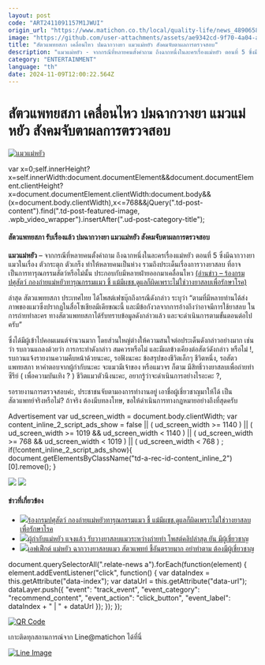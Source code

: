 ```yaml
---
layout: post
code: "ART2411091157M1JWUI"
origin_url: "https://www.matichon.co.th/local/quality-life/news_4890658"
image: "https://github.com/user-attachments/assets/ae9342cd-9f70-4a04-a959-7d966f1a3f5d"
title: "สัตวแพทยสภา เคลื่อนไหว ปมฉากวางยา แมวแม่หยัว สังคมจับตาผลการตรวจสอบ"
description: "แมวแม่หยัว - จากกรณีที่หลายคนตั้งคำถาม ถึงฉากหนึ่งในละครเรื่องแม่หยัว ตอนที่ 5 ซึ่งมีฉากวางยาแมวในเรื่อง ตัวกระตุก ตัวเกร็ง ทำให้หลายคนเป็นห่วง"
category: "ENTERTAINMENT"
language: "th"
date: 2024-11-09T12:00:22.564Z
---
```


# สัตวแพทยสภา เคลื่อนไหว ปมฉากวางยา แมวแม่หยัว สังคมจับตาผลการตรวจสอบ

[![แมวแม่หยัว](https://www.matichon.co.th/wp-content/uploads/2024/11/แมวแม่หยัว3.jpg "แมวแม่หยัว")](https://www.matichon.co.th/wp-content/uploads/2024/11/แมวแม่หยัว3.jpg)

var x=0;self.innerHeight?x=self.innerWidth:document.documentElement&&document.documentElement.clientHeight?x=document.documentElement.clientWidth:document.body&&(x=document.body.clientWidth),x<=768&&jQuery(".td-post-content").find(".td-post-featured-image, .wpb\_video\_wrapper").insertAfter(".ud-post-category-title");

#### **สัตวแพทยสภา รับเรื่องแล้ว ปมฉากวางยา แมวแม่หยัว สังคมจับตาผลการตรวจสอบ**

**แมวแม่หยัว** – จากกรณีที่หลายคนตั้งคำถาม ถึงฉากหนึ่งในละครเรื่องแม่หยัว ตอนที่ 5 ซึ่งมีฉากวางยาแมวในเรื่อง ตัวกระตุก ตัวเกร็ง ทำให้หลายคนเป็นห่วง รวมถึงประเด็นเรื่องการวางยาสลบ ที่อาจเป็นการทารุณกรรมสัตว์หรือไม่นั้น ประกอบกับมีหลายฝ่ายออกมาเคลื่อนไหว [(อ่านข่าว – ร้องกรมปศุสัตว์ กองถ่ายแม่หยัวทารุณกรรมแมว ชี้ แม้มีผชช.ดูแลก็ผิดเพราะไม่ใช่วางยาสลบเพื่อรักษาโรค)](https://www.matichon.co.th/local/quality-life/news_4890396)

ล่าสุด สัตวแพทยสภา ประเทศไทย ได้โพสต์เฟซบุ๊กถึงกรณีดังกล่าว ระบุว่า “ตาม​ที่​มี​หลาย​ท่าน​ ได้​ส่ง​ภาพของแมวซึ่งปรากฏในสื่อโซเชียลมีเดียขณะนี้ และมีข้อกังวล​จากการอ้างถึงว่าอาจมีการใช้ยาสลบ ในการถ่ายทำละคร ทางสัตวแพทยสภาได้รับ​ทราบข้อมูล​ดังกล่าว​แล้ว​ และจะดำเนินการตามขั้นตอนต่อไปครับ”

ซึ่งได้มีผู้เข้าไปคอมเมนต์จำนวนมาก โดยส่วนใหญ่ต่างให้ความสนใจต่อประเด็นดังกล่าวอย่างมาก เช่นว่า รบกวนแถลงด้วยว่า การกระทำดังกล่าว สมควรหรือไม่ และมีผลข้างเคียงต่อสัตว์ดังกล่าว หรือไม่ !, รบกวนแจ้งรายงานความคืบหน้าด้วยนะคะ​, รอฟังนะคะ ข้อสรุปของชีวิตเล็กๆ ชีวิตหนึ่ง, รอสัตวแพทยสภา หาคำตอบจากผู้กำกับนะคะ จะแมวมีเจ้าของ หรือแมวจร ก็ตาม มีสิทธิ์วางยาสลบเพื่อถ่ายทำซีรีย์ ( เพื่อความบันเทิง ? ) ชีวิตแมวตัวนึงนะคะ, อยากรู้ว่าจะดำเนินการอย่างไรอะคะ ?,

รอรายงานการตรวจสอบค่ะ, ประชาชนจับตามองการทำงานอยู่ เอาชื่อผู้เชี่ยวชาญมาให้ได้ เป็นสัตวแพทย์จริงหรือไม่? ถ้าจริง ต้องมีบทลงโทษ, ขอให้ดำเนินการทางกฎหมายอย่างถึงที่สุดครับ

Advertisement var ud\_screen\_width = document.body.clientWidth; var content\_inline\_2\_script\_ads\_show = false || ( ud\_screen\_width >= 1140 ) || ( ud\_screen\_width >= 1019 && ud\_screen\_width < 1140 ) || ( ud\_screen\_width >= 768 && ud\_screen\_width < 1019 ) || ( ud\_screen\_width < 768 ) ; if(!content\_inline\_2\_script\_ads\_show){ document.getElementsByClassName("td-a-rec-id-content\_inline\_2")\[0\].remove(); }

![](https://www.matichon.co.th/wp-content/uploads/2024/11/1731152081789.jpg) ![](https://www.matichon.co.th/wp-content/uploads/2024/11/1731152512036gv.jpg)

#### ข่าวที่เกี่ยวข้อง

*   [![](https://www.matichon.co.th/wp-content/uploads/2024/11/11-83.jpg)ร้องกรมปศุสัตว์ กองถ่ายแม่หยัวทารุณกรรมแมว ชี้ แม้มีผชช.ดูแลก็ผิดเพราะไม่ใช่วางยาสลบเพื่อรักษาโรค](https://www.matichon.co.th/local/quality-life/news_4890396)
*   [![](https://www.matichon.co.th/wp-content/uploads/2024/11/45045070.jpg)ผู้กำกับแม่หยัว แจงแล้ว รับวางยาสลบแมวระหว่างถ่ายทำ โพสต์คลิปล่าสุด ยัน มีผู้เชี่ยวชาญ](https://www.matichon.co.th/entertainment/news_4890259)
*   [![](https://www.matichon.co.th/wp-content/uploads/2024/11/cat-13_0.jpg)เอฟเฟ็กต์ แม่หยัว ฉากวางยาสลบแมว สัตวแพทย์ ชี้อันตรายมาก อย่าทำตาม ต้องมีผู้เชี่ยวชาญ](https://www.matichon.co.th/social/news_4890187)

document.querySelectorAll(".relate-news a").forEach(function(element) { element.addEventListener("click", function() { var dataIndex = this.getAttribute("data-index"); var dataUrl = this.getAttribute("data-url"); dataLayer.push({ "event": "track\_event", "event\_category": "recommend\_content", "event\_action": "click\_button", "event\_label": dataIndex + " | " + dataUrl }); }); });

[![QR Code](https://www.matichon.co.th/wp-content/uploads/2023/07/wob1371z.jpg)](https://lin.ee/ht0nDxX)

เกาะติดทุกสถานการณ์จาก Line@matichon ได้ที่นี่

[![Line Image](https://www.matichon.co.th/wp-content/uploads/2023/07/th.png)](https://lin.ee/ht0nDxX)